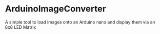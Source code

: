 # ArduinoImageConverter
A simple tool to load images onto an Arduino nano and display them via an 8x8 LED Matrix
